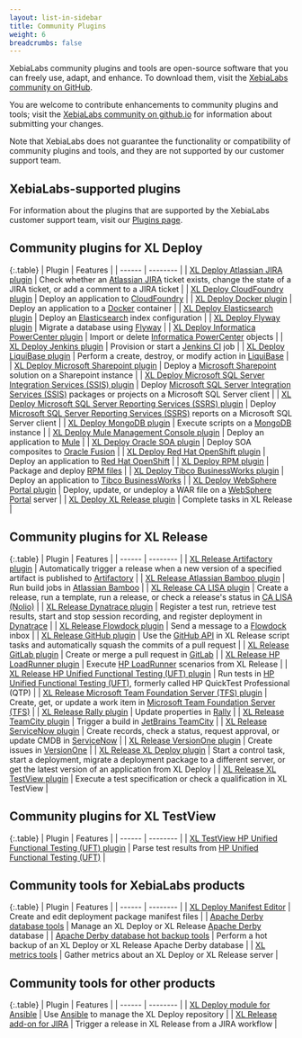 ```yaml
---
layout: list-in-sidebar
title: Community Plugins
weight: 6
breadcrumbs: false
---
```


XebiaLabs community plugins and tools are open-source software that you can freely use, adapt, and enhance. To download them, visit the [XebiaLabs community on GitHub](https://github.com/xebialabs-community).

You are welcome to contribute enhancements to community plugins and tools; visit the [XebiaLabs community on github.io](http://xebialabs-community.github.io/) for information about submitting your changes.

Note that XebiaLabs does not guarantee the functionality or compatibility of community plugins and tools, and they are not supported by our customer support team.

## XebiaLabs-supported plugins

For information about the plugins that are supported by the XebiaLabs customer support team, visit our [Plugins page](https://xebialabs.com/plugins/).

## Community plugins for XL Deploy

{:.table}
| Plugin | Features |
| ------ | -------- |
| [XL Deploy Atlassian JIRA plugin](https://github.com/xebialabs-community/xld-jira-plugin) | Check whether an [Atlassian JIRA](https://www.atlassian.com/software/jira/) ticket exists, change the state of a JIRA ticket, or add a comment to a JIRA ticket |
| [XL Deploy CloudFoundry plugin](https://github.com/xebialabs-community/xld-cloud-foundry-plugin) | Deploy an application to [CloudFoundry](https://www.cloudfoundry.org/) |
| [XL Deploy Docker plugin](https://github.com/xebialabs-community/xld-docker-plugin) | Deploy an application to a [Docker](https://www.docker.com/) container |
| [XL Deploy Elasticsearch plugin](https://github.com/xebialabs-community/xld-elasticsearch-plugin) | Deploy an [Elasticsearch](https://www.elastic.co/products/elasticsearch) index configuration |
| [XL Deploy Flyway plugin](https://github.com/xebialabs-community/xld-flyway-plugin) | Migrate a database using [Flyway](http://flywaydb.org/) |
| [XL Deploy Informatica PowerCenter plugin](https://github.com/xebialabs-community/xld-powercenter-plugin) | Import or delete [Informatica PowerCenter](https://www.informatica.com/products/data-integration/powercenter.html) objects |
| [XL Deploy Jenkins plugin](https://github.com/xebialabs-community/xld-jenkins-plugin) | Provision or start a [Jenkins CI](https://jenkins-ci.org/) job |
| [XL Deploy LiquiBase plugin](https://github.com/xebialabs-community/xld-liquibase-plugin) | Perform a create, destroy, or modify action in [LiquiBase](http://www.liquibase.org/) |
| [XL Deploy Microsoft Sharepoint plugin](https://github.com/xebialabs-community/xld-sharepoint-plugin) | Deploy a [Microsoft Sharepoint](https://products.office.com/en-us/sharepoint/collaboration) solution on a Sharepoint instance |
| [XL Deploy Microsoft SQL Server Integration Services (SSIS) plugin](https://github.com/xebialabs-community/xld-ssis-plugin) | Deploy [Microsoft SQL Server Integration Services (SSIS)](https://msdn.microsoft.com/en-us/library/ms141026.aspx) packages or projects on a Microsoft SQL Server client |
| [XL Deploy Microsoft SQL Server Reporting Services (SSRS) plugin](https://github.com/xebialabs-community/xld-ssrs-plugin) | Deploy [Microsoft SQL Server Reporting Services (SSRS)](https://msdn.microsoft.com/en-us/library/ms159106.aspx) reports on a Microsoft SQL Server client |
| [XL Deploy MongoDB plugin](https://github.com/xebialabs-community/xld-mongodb-plugin) | Execute scripts on a [MongoDB](https://www.mongodb.org/) instance |
| [XL Deploy Mule Management Console plugin](https://github.com/xebialabs-community/xld-mule-mc-plugin) |  Deploy an application to [Mule](https://developer.mulesoft.com/) |
| [XL Deploy Oracle SOA plugin](https://github.com/xebialabs-community/xld-oracle-soa-plugin) | Deploy SOA composites to [Oracle Fusion](https://www.oracle.com/middleware/index.html) |
| [XL Deploy Red Hat OpenShift plugin](https://github.com/xebialabs-community/xld-openshift-plugin) | Deploy an application to [Red Hat OpenShift](https://www.openshift.com/) |
| [XL Deploy RPM plugin](https://github.com/xebialabs-community/xld-rpm-plugin) | Package and deploy [RPM files](https://en.wikipedia.org/wiki/RPM_Package_Manager) |
| [XL Deploy Tibco BusinessWorks plugin](https://github.com/xebialabs-community/xld-tibcobw-plugin) | Deploy an application to [Tibco BusinessWorks](http://www.tibco.com/products/automation/application-integration/activematrix-businessworks) |
| [XL Deploy WebSphere Portal plugin](https://github.com/xebialabs-community/xld-websphere-portal-plugin) | Deploy, update, or undeploy a WAR file on a [WebSphere Portal](http://www-03.ibm.com/software/products/en/websphere-portal-family) server |
| [XL Deploy XL Release plugin](https://github.com/xebialabs-community/xld-xlrelease-plugin) | Complete tasks in XL Release |

## Community plugins for XL Release

{:.table}
| Plugin | Features |
| ------ | -------- |
| [XL Release Artifactory plugin](https://github.com/xebialabs-community/xlr-artifactory-trigger-plugin) | Automatically trigger a release when a new version of a specified artifact is published to [Artifactory](http://www.jfrog.com/artifactory/) |
| [XL Release Atlassian Bamboo plugin](https://github.com/xebialabs-community/xlr-bamboo-plugin) | Run build jobs in [Atlassian Bamboo](https://www.atlassian.com/software/bamboo/) |
| [XL Release CA LISA plugin](https://github.com/xebialabs-community/xlr-calisa-plugin) | Create a release, run a template, run a release, or check a release's status in [CA LISA (Nolio)](http://www.ca.com/us/devcenter/ca-service-virtualization.aspx) |
| [XL Release Dynatrace plugin](https://github.com/xebialabs-community/xlr-dynatrace-pluginc) | Register a test run, retrieve test results, start and stop session recording, and register deployment in [Dynatrace](http://www.dynatrace.com/en/index.html) |
| [XL Release Flowdock plugin](https://github.com/xebialabs-community/xlr-flowdock-plugin) | Send a message to a [Flowdock](https://www.flowdock.com/) inbox |
| [XL Release GitHub plugin](https://github.com/xebialabs-community/xlr-github-plugin) | Use the [GitHub API](https://github.com/) in XL Release script tasks and automatically squash the commits of a pull request |
| [XL Release GitLab plugin](https://github.com/xebialabs-community/xlr-gitlab-plugin) | Create or merge a pull request in [GitLab](https://about.gitlab.com/) |
| [XL Release HP LoadRunner plugin](https://github.com/xebialabs-community/xlr-loadrunner-plugin) | Execute [HP LoadRunner](http://www8.hp.com/us/en/software-solutions/loadrunner-load-testing/) scenarios from XL Release |
| [XL Release HP Unified Functional Testing (UFT) plugin](https://github.com/xebialabs-community/xlr-qtp-plugin) | Run tests in [HP Unified Functional Testing (UFT)](http://www8.hp.com/us/en/software-solutions/unified-functional-automated-testing/), formerly called HP QuickTest Professional (QTP) |
| [XL Release Microsoft Team Foundation Server (TFS) plugin](https://github.com/xebialabs-community/xlr-tfs-plugin) | Create, get, or update a work item in [Microsoft Team Foundation Server (TFS)](https://www.visualstudio.com/en-us/products/tfs-overview-vs.aspx) |
| [XL Release Rally plugin](https://github.com/xebialabs-community/xlr-rally-plugin) | Update properties in [Rally](https://www.rallydev.com/) |
| [XL Release TeamCity plugin](https://github.com/xebialabs-community/xlr-teamcity-plugin) | Trigger a build in [JetBrains TeamCity](https://www.jetbrains.com/teamcity/) |
| [XL Release ServiceNow plugin](https://github.com/xebialabs-community/xlr-servicenow-plugin) | Create records, check a status, request approval, or update CMDB in [ServiceNow](https://www.servicenow.com/) |
| [XL Release VersionOne plugin](https://github.com/xebialabs-community/xlr-versionone-plugin) | Create issues in [VersionOne](https://www.versionone.com/) |
| [XL Release XL Deploy plugin](https://github.com/xebialabs-community/xlr-xldeploy-plugin) | Start a control task, start a deployment, migrate a deployment package to a different server, or get the latest version of an application from XL Deploy |
| [XL Release XL TestView plugin](https://github.com/xebialabs-community/xlr-xltestview-plugin) | Execute a test specification or check a qualification in XL TestView |

## Community plugins for XL TestView

{:.table}
| Plugin | Features |
| ------ | -------- |
| [XL TestView HP Unified Functional Testing (UFT) plugin](https://github.com/xebialabs-community/xltv-hpuft-plugin) | Parse test results from [HP Unified Functional Testing (UFT)](http://www8.hp.com/us/en/software-solutions/unified-functional-automated-testing/) |

## Community tools for XebiaLabs products

{:.table}
| Plugin | Features |
| ------ | -------- |
| [XL Deploy Manifest Editor](https://github.com/xebialabs-community/xld-manifest-editor) | Create and edit deployment package manifest files |
| [Apache Derby database tools](https://github.com/xebialabs-community/xl-apache-derby-tools-plugin) | Manage an XL Deploy or XL Release [Apache Derby](https://db.apache.org/derby/) database |
| [Apache Derby database hot backup tools](https://github.com/xebialabs-community/xl-apache-derby-hot-backup) | Perform a hot backup of an XL Deploy or XL Release Apache Derby database |
| [XL metrics tools](https://github.com/xebialabs-community/xl-metrics-plugin) | Gather metrics about an XL Deploy or XL Release server |

## Community tools for other products

{:.table}
| Plugin | Features |
| ------ | -------- |
| [XL Deploy module for Ansible](https://github.com/xebialabs-community/xldeploy-ansible) | Use [Ansible](http://www.ansibleworks.com/) to manage the XL Deploy repository |
| [XL Release add-on for JIRA](https://github.com/xebialabs-community/xlr-addon-for-jira) | Trigger a release in XL Release from a JIRA workflow |
